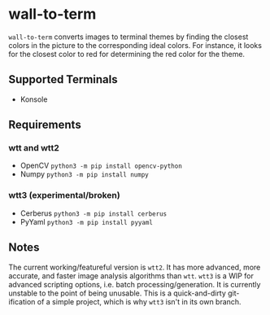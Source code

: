 # wall-to-term

`wall-to-term` converts images to terminal themes by finding the closest colors in the
picture to the corresponding ideal colors. For instance, it looks for the closest color to
red for determining the red color for the theme.

## Supported Terminals

* Konsole

## Requirements

### wtt and wtt2

* OpenCV `python3 -m pip install opencv-python`
* Numpy `python3 -m pip install numpy`

### wtt3 (experimental/broken)

* Cerberus `python3 -m pip install cerberus`
* PyYaml `python3 -m pip install pyyaml`


## Notes

The current working/featureful version is `wtt2`. It has more advanced, more accurate, and
faster image analysis algorithms than `wtt`. `wtt3` is a WIP for advanced scripting
options, i.e. batch processing/generation. It is currently unstable to the point of being
unusable. This is a quick-and-dirty git-ification of a simple project, which is why `wtt3`
isn't in its own branch.
